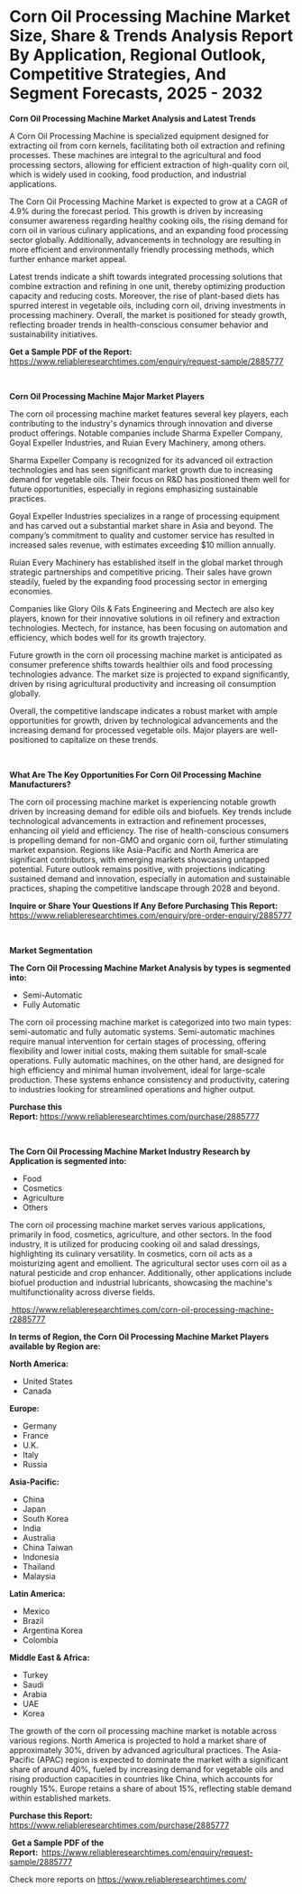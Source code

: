 <p><h1>Corn Oil Processing Machine Market Size, Share & Trends Analysis Report By Application, Regional Outlook, Competitive Strategies, And Segment Forecasts, 2025 - 2032</h1></p><p><strong>Corn Oil Processing Machine Market Analysis and Latest Trends</strong></p>
<p><p>A Corn Oil Processing Machine is specialized equipment designed for extracting oil from corn kernels, facilitating both oil extraction and refining processes. These machines are integral to the agricultural and food processing sectors, allowing for efficient extraction of high-quality corn oil, which is widely used in cooking, food production, and industrial applications.</p><p>The Corn Oil Processing Machine Market is expected to grow at a CAGR of 4.9% during the forecast period. This growth is driven by increasing consumer awareness regarding healthy cooking oils, the rising demand for corn oil in various culinary applications, and an expanding food processing sector globally. Additionally, advancements in technology are resulting in more efficient and environmentally friendly processing methods, which further enhance market appeal. </p><p>Latest trends indicate a shift towards integrated processing solutions that combine extraction and refining in one unit, thereby optimizing production capacity and reducing costs. Moreover, the rise of plant-based diets has spurred interest in vegetable oils, including corn oil, driving investments in processing machinery. Overall, the market is positioned for steady growth, reflecting broader trends in health-conscious consumer behavior and sustainability initiatives.</p></p>
<p><strong>Get a Sample PDF of the Report:&nbsp;</strong> <a href="https://www.reliableresearchtimes.com/enquiry/request-sample/2885777?utm_campaign=2200&utm_medium=2&utm_source=Github&utm_content=ia&utm_term=13032025&utm_id=corn-oil-processing-machine">https://www.reliableresearchtimes.com/enquiry/request-sample/2885777</a></p>
<p>&nbsp;</p>
<p><strong>Corn Oil Processing Machine Major Market Players</strong></p>
<p><p>The corn oil processing machine market features several key players, each contributing to the industry's dynamics through innovation and diverse product offerings. Notable companies include Sharma Expeller Company, Goyal Expeller Industries, and Ruian Every Machinery, among others.</p><p>Sharma Expeller Company is recognized for its advanced oil extraction technologies and has seen significant market growth due to increasing demand for vegetable oils. Their focus on R&D has positioned them well for future opportunities, especially in regions emphasizing sustainable practices.</p><p>Goyal Expeller Industries specializes in a range of processing equipment and has carved out a substantial market share in Asia and beyond. The company’s commitment to quality and customer service has resulted in increased sales revenue, with estimates exceeding $10 million annually.</p><p>Ruian Every Machinery has established itself in the global market through strategic partnerships and competitive pricing. Their sales have grown steadily, fueled by the expanding food processing sector in emerging economies.</p><p>Companies like Glory Oils & Fats Engineering and Mectech are also key players, known for their innovative solutions in oil refinery and extraction technologies. Mectech, for instance, has been focusing on automation and efficiency, which bodes well for its growth trajectory.</p><p>Future growth in the corn oil processing machine market is anticipated as consumer preference shifts towards healthier oils and food processing technologies advance. The market size is projected to expand significantly, driven by rising agricultural productivity and increasing oil consumption globally. </p><p>Overall, the competitive landscape indicates a robust market with ample opportunities for growth, driven by technological advancements and the increasing demand for processed vegetable oils. Major players are well-positioned to capitalize on these trends.</p></p>
<p>&nbsp;</p>
<p><strong>What Are The Key Opportunities For Corn Oil Processing Machine Manufacturers?</strong></p>
<p><p>The corn oil processing machine market is experiencing notable growth driven by increasing demand for edible oils and biofuels. Key trends include technological advancements in extraction and refinement processes, enhancing oil yield and efficiency. The rise of health-conscious consumers is propelling demand for non-GMO and organic corn oil, further stimulating market expansion. Regions like Asia-Pacific and North America are significant contributors, with emerging markets showcasing untapped potential. Future outlook remains positive, with projections indicating sustained demand and innovation, especially in automation and sustainable practices, shaping the competitive landscape through 2028 and beyond.</p></p>
<p><strong>Inquire or Share Your Questions If Any Before Purchasing This Report:</strong> <a href="https://www.reliableresearchtimes.com/enquiry/pre-order-enquiry/2885777?utm_campaign=2200&utm_medium=2&utm_source=Github&utm_content=ia&utm_term=13032025&utm_id=corn-oil-processing-machine">https://www.reliableresearchtimes.com/enquiry/pre-order-enquiry/2885777</a></p>
<p>&nbsp;</p>
<p><strong>Market Segmentation</strong></p>
<p><strong>The Corn Oil Processing Machine Market Analysis by types is segmented into:</strong></p>
<p><ul><li>Semi-Automatic</li><li>Fully Automatic</li></ul></p>
<p><p>The corn oil processing machine market is categorized into two main types: semi-automatic and fully automatic systems. Semi-automatic machines require manual intervention for certain stages of processing, offering flexibility and lower initial costs, making them suitable for small-scale operations. Fully automatic machines, on the other hand, are designed for high efficiency and minimal human involvement, ideal for large-scale production. These systems enhance consistency and productivity, catering to industries looking for streamlined operations and higher output.</p></p>
<p><strong>Purchase this Report:&nbsp;</strong><a href="https://www.reliableresearchtimes.com/purchase/2885777?utm_campaign=2200&utm_medium=2&utm_source=Github&utm_content=ia&utm_term=13032025&utm_id=corn-oil-processing-machine">https://www.reliableresearchtimes.com/purchase/2885777</a></p>
<p>&nbsp;</p>
<p><strong>The Corn Oil Processing Machine Market Industry Research by Application is segmented into:</strong></p>
<p><ul><li>Food</li><li>Cosmetics</li><li>Agriculture</li><li>Others</li></ul></p>
<p><p>The corn oil processing machine market serves various applications, primarily in food, cosmetics, agriculture, and other sectors. In the food industry, it is utilized for producing cooking oil and salad dressings, highlighting its culinary versatility. In cosmetics, corn oil acts as a moisturizing agent and emollient. The agricultural sector uses corn oil as a natural pesticide and crop enhancer. Additionally, other applications include biofuel production and industrial lubricants, showcasing the machine's multifunctionality across diverse fields.</p></p>
<p><a href="https://www.reliableresearchtimes.com/corn-oil-processing-machine-r2885777?utm_campaign=2200&utm_medium=2&utm_source=Github&utm_content=ia&utm_term=13032025&utm_id=corn-oil-processing-machine">&nbsp;https://www.reliableresearchtimes.com/corn-oil-processing-machine-r2885777</a></p>
<p><strong>In terms of Region, the Corn Oil Processing Machine Market Players available by Region are:</strong></p>
<p>
    <p> <strong> North America: </strong>
        <ul>
            <li>United States</li>
            <li>Canada</li>
        </ul>
        </p> 
    <p> <strong> Europe: </strong>
        <ul>
            <li>Germany</li>
            <li>France</li>
            <li>U.K.</li>
            <li>Italy</li>
            <li>Russia</li>
        </ul>
        </p> 
    <p> <strong> Asia-Pacific: </strong>
        <ul>
            <li>China</li>
            <li>Japan</li>
            <li>South Korea</li>
            <li>India</li>
            <li>Australia</li>
            <li>China Taiwan</li>
            <li>Indonesia</li>
            <li>Thailand</li>
            <li>Malaysia</li>
        </ul>
        </p> 
    <p> <strong> Latin America: </strong>
        <ul>
            <li>Mexico</li>
            <li>Brazil</li>
            <li>Argentina Korea</li>
            <li>Colombia</li>
        </ul>
        </p> 
    <p> <strong> Middle East & Africa: </strong>
        <ul>
            <li>Turkey</li>
            <li>Saudi</li>
            <li>Arabia</li>
            <li>UAE</li>
            <li>Korea</li>
        </ul>
    </p>
    </p>
<p><p>The growth of the corn oil processing machine market is notable across various regions. North America is projected to hold a market share of approximately 30%, driven by advanced agricultural practices. The Asia-Pacific (APAC) region is expected to dominate the market with a significant share of around 40%, fueled by increasing demand for vegetable oils and rising production capacities in countries like China, which accounts for roughly 15%. Europe retains a share of about 15%, reflecting stable demand within established markets.</p></p>
<p><strong>Purchase this Report: </strong><a href="https://www.reliableresearchtimes.com/purchase/2885777?utm_campaign=2200&utm_medium=2&utm_source=Github&utm_content=ia&utm_term=13032025&utm_id=corn-oil-processing-machine">https://www.reliableresearchtimes.com/purchase/2885777</a></p>
<p>&nbsp;<strong>Get a Sample PDF of the Report:&nbsp;&nbsp;</strong><a href="https://www.reliableresearchtimes.com/enquiry/request-sample/2885777?utm_campaign=2200&utm_medium=2&utm_source=Github&utm_content=ia&utm_term=13032025&utm_id=corn-oil-processing-machine">https://www.reliableresearchtimes.com/enquiry/request-sample/2885777</a></p>
<p><strong></strong></p>
<p>Check more reports on <a href="https://www.reliableresearchtimes.com/?utm_campaign=2200&utm_medium=2&utm_source=Github&utm_content=ia&utm_term=13032025&utm_id=corn-oil-processing-machine">https://www.reliableresearchtimes.com/</a></p>